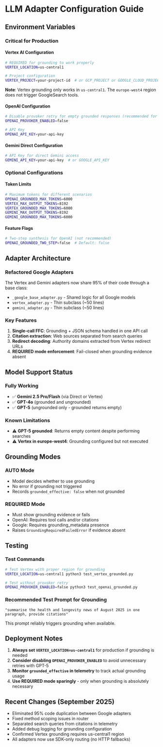 # LLM Adapter Configuration Guide

## Environment Variables

### Critical for Production

#### Vertex AI Configuration
```bash
# REQUIRED for grounding to work properly
VERTEX_LOCATION=us-central1

# Project configuration
VERTEX_PROJECT=your-project-id  # or GCP_PROJECT or GOOGLE_CLOUD_PROJECT
```
**Note**: Vertex grounding only works in `us-central1`. The `europe-west4` region does not trigger GoogleSearch tools.

#### OpenAI Configuration
```bash
# Disable provoker retry for empty grounded responses (recommended for GPT-5)
OPENAI_PROVOKER_ENABLED=false

# API Key
OPENAI_API_KEY=your-api-key
```

#### Gemini Direct Configuration
```bash
# API Key for direct Gemini access
GEMINI_API_KEY=your-api-key  # or GOOGLE_API_KEY
```

### Optional Configurations

#### Token Limits
```bash
# Maximum tokens for different scenarios
OPENAI_GROUNDED_MAX_TOKENS=6000
VERTEX_MAX_OUTPUT_TOKENS=8192
VERTEX_GROUNDED_MAX_TOKENS=6000
GEMINI_MAX_OUTPUT_TOKENS=8192
GEMINI_GROUNDED_MAX_TOKENS=6000
```

#### Feature Flags
```bash
# Two-step synthesis for OpenAI (not recommended)
OPENAI_GROUNDED_TWO_STEP=false  # Default: false
```

## Adapter Architecture

### Refactored Google Adapters
The Vertex and Gemini adapters now share 95% of their code through a base class:
- `_google_base_adapter.py` - Shared logic for all Google models
- `vertex_adapter.py` - Thin subclass (~50 lines)
- `gemini_adapter.py` - Thin subclass (~50 lines)

### Key Features
1. **Single-call FFC**: Grounding + JSON schema handled in one API call
2. **Citation extraction**: Web sources separated from search queries
3. **Redirect decoding**: Authority domains extracted from Vertex redirect URLs
4. **REQUIRED mode enforcement**: Fail-closed when grounding evidence absent

## Model Support Status

### Fully Working
- ✅ **Gemini 2.5 Pro/Flash** (via Direct or Vertex)
- ✅ **GPT-4o** (grounded and ungrounded)
- ✅ **GPT-5** (ungrounded only - grounded returns empty)

### Known Limitations
- ⚠️ **GPT-5 grounded**: Returns empty content despite performing searches
- ⚠️ **Vertex in europe-west4**: Grounding configured but not executed

## Grounding Modes

### AUTO Mode
- Model decides whether to use grounding
- No error if grounding not triggered
- Records `grounded_effective: false` when not grounded

### REQUIRED Mode
- Must show grounding evidence or fails
- OpenAI: Requires tool calls and/or citations
- Google: Requires grounding_metadata presence
- Raises `GroundingRequiredFailedError` if evidence absent

## Testing

### Test Commands
```bash
# Test Vertex with proper region for grounding
VERTEX_LOCATION=us-central1 python3 test_vertex_grounded.py

# Test without provoker retry
OPENAI_PROVOKER_ENABLED=false python3 test_openai_grounded.py
```

### Recommended Test Prompt for Grounding
```
"summarise the health and longevity news of August 2025 in one paragraph, provide citations"
```
This prompt reliably triggers grounding when available.

## Deployment Notes

1. **Always set `VERTEX_LOCATION=us-central1`** for production if grounding is needed
2. **Consider disabling `OPENAI_PROVOKER_ENABLED`** to avoid unnecessary retries with GPT-5
3. **Monitor `grounded_effective` in telemetry** to track actual grounding usage
4. **Use REQUIRED mode sparingly** - only when grounding is absolutely necessary

## Recent Changes (September 2025)

- Eliminated 95% code duplication between Google adapters
- Fixed method scoping issues in router
- Separated search queries from citations in telemetry
- Added debug logging for grounding configuration
- Confirmed Vertex grounding requires us-central1 region
- All adapters now use SDK-only routing (no HTTP fallbacks)
